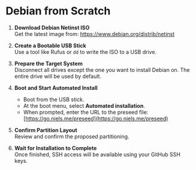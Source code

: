 # Debian from Scratch

1. **Download Debian Netinst ISO**  
   Get the latest image from: https://www.debian.org/distrib/netinst

2. **Create a Bootable USB Stick**  
   Use a tool like Rufus or `dd` to write the ISO to a USB drive.

3. **Prepare the Target System**  
   Disconnect all drives except the one you want to install Debian on.
   The entire drive will be used by default.

4. **Boot and Start Automated Install**  
   - Boot from the USB stick.
   - At the boot menu, select **Automated installation**.
   - When prompted, enter the URL to the preseed file:  
     [https://go.niels.me/preseed](https://go.niels.me/preseed)

5. **Confirm Partition Layout**  
   Review and confirm the proposed partitioning.

6. **Wait for Installation to Complete**  
   Once finished, SSH access will be available using your GitHub SSH keys.

